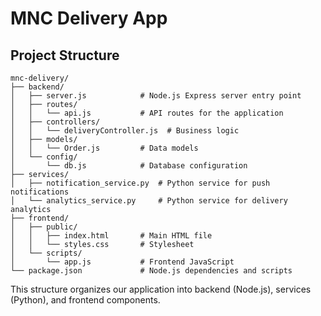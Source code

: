 # MNC Delivery App

## Project Structure

```
mnc-delivery/
├── backend/
│   ├── server.js            # Node.js Express server entry point
│   ├── routes/              
│   │   └── api.js           # API routes for the application
│   ├── controllers/         
│   │   └── deliveryController.js  # Business logic
│   ├── models/              
│   │   └── Order.js         # Data models
│   └── config/              
│       └── db.js            # Database configuration
├── services/
│   ├── notification_service.py  # Python service for push notifications
│   └── analytics_service.py     # Python service for delivery analytics
├── frontend/
│   ├── public/              
│   │   ├── index.html       # Main HTML file
│   │   └── styles.css       # Stylesheet
│   └── scripts/             
│       └── app.js           # Frontend JavaScript
└── package.json             # Node.js dependencies and scripts
```

This structure organizes our application into backend (Node.js), services (Python), and frontend components.
